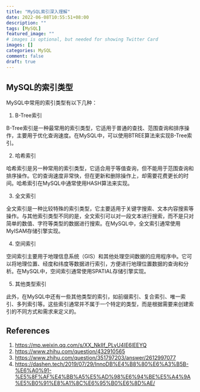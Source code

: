 ```yaml
---
title: "MySQL索引深入理解"
date: 2022-06-08T10:55:51+08:00
description: ""
tags: [MySQL]
featured_image: ""
# images is optional, but needed for showing Twitter Card
images: []
categories: MySQL
comment: false
draft: true
---
```


## MySQL的索引类型

MySQL中常用的索引类型有以下几种：

1. B-Tree索引

B-Tree索引是一种最常用的索引类型，它适用于普通的查找、范围查询和排序操作，主要用于优化查询速度。在MySQL中，可以使用BTREE算法来实现B-Tree索引。

2. 哈希索引

哈希索引是另一种常用的索引类型，它适合用于等值查询，但不能用于范围查询和排序操作。它的查询速度非常快，但在更新和删除操作上，却需要花费更长的时间。哈希索引在MySQL中通常使用HASH算法来实现。

3. 全文索引

全文索引是一种比较特殊的索引类型，它主要适用于关键字搜索、文本内容搜索等操作。与其他索引类型不同的是，全文索引可以对一段文本进行搜索，而不是只对简单的数值、字符等类型的数据进行搜索。在MySQL中，全文索引通常使用MyISAM存储引擎实现。

4. 空间索引

空间索引主要用于地理信息系统（GIS）和其他处理空间数据的应用程序中。它可以将地理位置、经度和纬度等数据进行索引，方便进行地理位置数据的查询和分析。在MySQL中，空间索引通常使用SPATIAL存储引擎实现。

5. 其他类型索引

此外，在MySQL中还有一些其他类型的索引，如前缀索引、复合索引、唯一索引、多列索引等。这些索引通常并不属于一个特定的类型，而是根据需要来创建索引的不同方式和需求来定义的。


## References

1. https://mp.weixin.qq.com/s/XX_NkIIf_PLyU4IE6lEEYQ
2. https://www.zhihu.com/question/432910565
3. https://www.zhihu.com/question/351797203/answer/2612997077
4. https://dashen.tech/2019/07/29/InnoDB%E4%B8%80%E6%A3%B5B-%E6%A0%91-%E5%8F%AF%E4%BB%A5%E5%AD%98%E6%94%BE%E5%A4%9A%E5%B0%91%E8%A1%8C%E6%95%B0%E6%8D%AE/